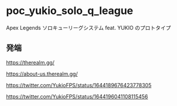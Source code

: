 # poc_yukio_solo_q_league
Apex Legends ソロキューリーグシステム feat. YUKIO のプロトタイプ

## 発端

https://therealm.gg/

https://about-us.therealm.gg/

https://twitter.com/YukioFPS/status/1644189676423778305

https://twitter.com/YukioFPS/status/1644196041108115456
